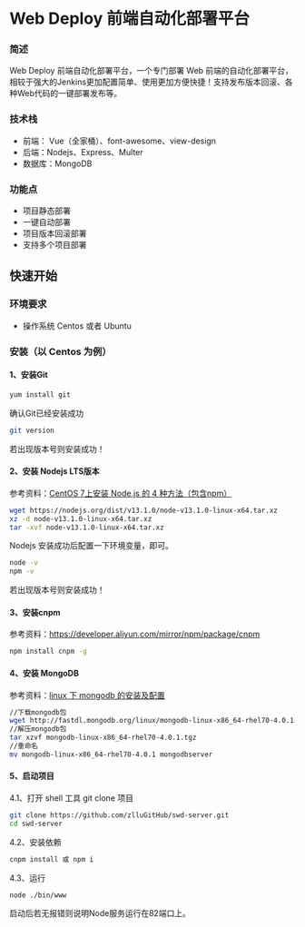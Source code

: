 #  Web Deploy 前端自动化部署平台

### 简述
Web Deploy 前端自动化部署平台，一个专门部署 Web 前端的自动化部署平台，相较于强大的Jenkins更加配置简单、使用更加方便快捷！支持发布版本回滚、各种Web代码的一键部署发布等。


### 技术栈
- 前端： Vue（全家桶）、font-awesome、view-design
- 后端：Nodejs、Express、Multer
- 数据库：MongoDB

### 功能点
- 项目静态部署
- 一键自动部署
- 项目版本回滚部署
- 支持多个项目部署

## 快速开始

### 环境要求
- 操作系统 Centos 或者 Ubuntu

### 安装（以 Centos 为例）

#### 1、安装Git
````bash
yum install git
````
确认Git已经安装成功
````bash
git version
````
若出现版本号则安装成功！

#### 2、安装 Nodejs LTS版本
参考资料：[CentOS 7上安装 Node.js 的 4 种方法（包含npm）](http://zhenglinglu.cn/detail?id=fHPUroAoogKKOczW613W)
````bash
wget https://nodejs.org/dist/v13.1.0/node-v13.1.0-linux-x64.tar.xz
xz -d node-v13.1.0-linux-x64.tar.xz
tar -xvf node-v13.1.0-linux-x64.tar.xz
````
Nodejs 安装成功后配置一下环境变量，即可。
````bash
node -v
npm -v
````
若出现版本号则安装成功！
#### 3、安装cnpm
参考资料：https://developer.aliyun.com/mirror/npm/package/cnpm
````bash
npm install cnpm -g
````

#### 4、安装 MongoDB
参考资料：[linux 下 mongodb 的安装及配置](http://zhenglinglu.cn/detail?id=76174b6ab88f388ff08db75f06e2e3)
````bash
//下载mongodb包 
wget http://fastdl.mongodb.org/linux/mongodb-linux-x86_64-rhel70-4.0.1.tgz
//解压mongodb包
tar xzvf mongodb-linux-x86_64-rhel70-4.0.1.tgz
//重命名
mv mongodb-linux-x86_64-rhel70-4.0.1 mongodbserver
````
#### 5、启动项目
4.1、打开 shell 工具 git clone 项目
````bash
git clone https://github.com/zlluGitHub/swd-server.git
cd swd-server
````
4.2、安装依赖
````bash
cnpm install 或 npm i
````
4.3、运行
````bash
node ./bin/www
````
启动后若无报错则说明Node服务运行在82端口上。